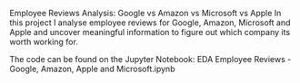 Employee Reviews Analysis: Google vs Amazon vs Microsoft vs Apple
In this project I analyse employee reviews for Google, Amazon, Microsoft and Apple and uncover meaningful information to figure out which company its worth working for.

The code can be found on the Jupyter Notebook: EDA Employee Reviews - Google, Amazon, Apple and Microsoft.ipynb
